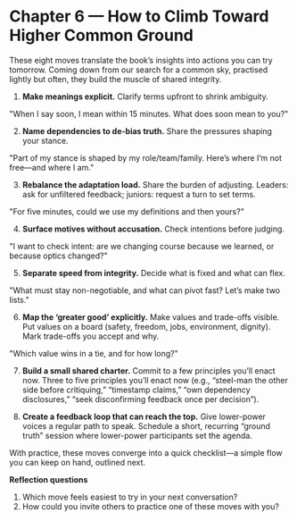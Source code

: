 # Chapter 6 — How to Climb Toward Higher Common Ground

These eight moves translate the book’s insights into actions you can try tomorrow. Coming down from our search for a common sky, practised lightly but often, they build the muscle of shared integrity.

1) **Make meanings explicit.** Clarify terms upfront to shrink ambiguity.

"When I say soon, I mean within 15 minutes. What does soon mean to you?"

2) **Name dependencies to de-bias truth.** Share the pressures shaping your stance.

"Part of my stance is shaped by my role/team/family. Here’s where I’m not free—and where I am."

3) **Rebalance the adaptation load.** Share the burden of adjusting.
Leaders: ask for unfiltered feedback; juniors: request a turn to set terms.

"For five minutes, could we use my definitions and then yours?"

4) **Surface motives without accusation.** Check intentions before judging.

"I want to check intent: are we changing course because we learned, or because optics changed?"

5) **Separate speed from integrity.** Decide what is fixed and what can flex.

"What must stay non-negotiable, and what can pivot fast? Let’s make two lists."

6) **Map the ‘greater good’ explicitly.** Make values and trade-offs visible.
Put values on a board (safety, freedom, jobs, environment, dignity). Mark trade-offs you accept and why.

"Which value wins in a tie, and for how long?"

7) **Build a small shared charter.** Commit to a few principles you’ll enact now.
Three to five principles you’ll enact now (e.g., “steel-man the other side before critiquing,” “timestamp claims,” “own dependency disclosures,” “seek disconfirming feedback once per decision”).

8) **Create a feedback loop that can reach the top.** Give lower-power voices a regular path to speak.
Schedule a short, recurring “ground truth” session where lower-power participants set the agenda.

With practice, these moves converge into a quick checklist—a simple flow you can keep on hand, outlined next.

**Reflection questions**
1. Which move feels easiest to try in your next conversation?
2. How could you invite others to practice one of these moves with you?
